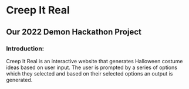 # Creep It Real
## Our 2022 Demon Hackathon Project
### Introduction:
Creep It Real is an interactive website that generates Halloween costume ideas based on user input. The user is prompted by a series of options which they selected and based on their selected options an output is generated.

